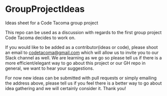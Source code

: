 # GroupProjectIdeas
Ideas sheet for a Code Tacoma group project

This repo can be used as a discussion with regards to the first group project Code Tacoma decides to work on.  

If you would like to be added as a contributor(ideas or code), please shoot an email to codetacoma@gmail.com which will allow us to invite you to our Slack channel as well.  We are learning as we go so please tell us if there is a more efficient/elegant way to go about this project or our GH repo in general, we want to hear your suggestions.

For now new ideas can be submitted with pull requests or simply emailing the address above, please tell us if you feel there is a better way to go about idea gathering and we will certainly consider it.  Thank you!
